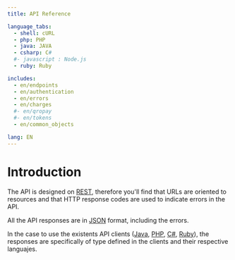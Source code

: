```yaml
---
title: API Reference

language_tabs:
  - shell: cURL
  - php: PHP
  - java: JAVA
  - csharp: C#
  #- javascript : Node.js
  - ruby: Ruby

includes:
  - en/endpoints
  - en/authentication
  - en/errors
  - en/charges
  #- en/qropay
  #- en/tokens
  - en/common_objects

lang: EN
---
```


# Introduction

The API is designed on [REST](http://es.wikipedia.org/wiki/Representational_State_Transfer),  therefore you'll find that URLs are oriented to resources and that HTTP response codes are used to indicate errors in the API.

All the API responses are in [JSON](http://www.json.org/) format, including the errors.

In the case to use the existents API clients ([Java](https://github.com/BBVA-Bancomer-Ecommerce/BBVA-JAVA.git), [PHP](https://github.com/BBVA-Bancomer-Ecommerce/BBVA-PHP.git), [C#](https://github.com/BBVA-Bancomer-Ecommerce/BBVA-CSHARP.git), [Ruby](https://github.com/BBVA-Bancomer-Ecommerce/BBVA-RUBY.git)), the responses are specifically of type defined in the clients and their respective languajes.

